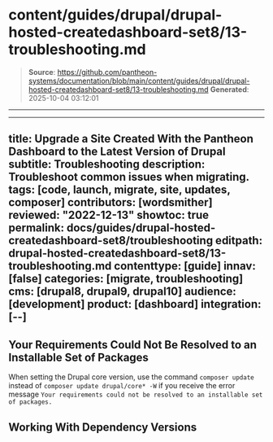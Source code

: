 # content/guides/drupal/drupal-hosted-createdashboard-set8/13-troubleshooting.md

> **Source**: https://github.com/pantheon-systems/documentation/blob/main/content/guides/drupal/drupal-hosted-createdashboard-set8/13-troubleshooting.md
> **Generated**: 2025-10-04 03:12:01

---

---
title: Upgrade a Site Created With the Pantheon Dashboard to the Latest Version of Drupal
subtitle: Troubleshooting
description: Troubleshoot common issues when migrating.
tags: [code, launch, migrate, site, updates, composer]
contributors: [wordsmither]
reviewed: "2022-12-13"
showtoc: true
permalink: docs/guides/drupal-hosted-createdashboard-set8/troubleshooting
editpath: drupal-hosted-createdashboard-set8/13-troubleshooting.md
contenttype: [guide]
innav: [false]
categories: [migrate, troubleshooting]
cms: [drupal8, drupal9, drupal10]
audience: [development]
product: [dashboard]
integration: [--]
---

## Your Requirements Could Not Be Resolved to an Installable Set of Packages

When setting the Drupal core version, use the command `composer update` instead of `composer update drupal/core* -W` if you receive the error message `Your requirements could not be resolved to an installable set of packages.`

## Working With Dependency Versions

<Partial file="composer-updating.md" />

<Partial file="drupal/troubleshooting-drush.md" />

<Partial file="drupal/troubleshooting-general.md" />
